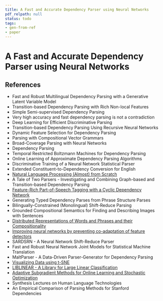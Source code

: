 ```yaml
---
title: A Fast and Accurate Dependency Parser using Neural Networks
pdf_relpath: null
status: todo
tags:
- gen-from-ref
- paper
---
```


# A Fast and Accurate Dependency Parser using Neural Networks

## References

- Fast and Robust Multilingual Dependency Parsing with a Generative Latent Variable Model
- Transition-based Dependency Parsing with Rich Non-local Features
- Simple Semi-supervised Dependency Parsing
- Very high accuracy and fast dependency parsing is not a contradiction
- Deep Learning for Efficient Discriminative Parsing
- Transition-based Dependency Parsing Using Recursive Neural Networks
- Dynamic Feature Selection for Dependency Parsing
- Parsing with Compositional Vector Grammars
- Broad-Coverage Parsing with Neural Networks
- Dependency Parsing
- Temporal Restricted Boltzmann Machines for Dependency Parsing
- Online Learning of Approximate Dependency Parsing Algorithms
- Discriminative Training of a Neural Network Statistical Parser
- Extended Constituent-to-Dependency Conversion for English
- [Natural Language Processing (Almost) from Scratch](./natural-language-processing-almost-from-scratch.md)
- A Tale of Two Parsers - Investigating and Combining Graph-based and Transition-based Dependency Parsing
- [Feature-Rich Part-of-Speech Tagging with a Cyclic Dependency Network](./feature-rich-part-of-speech-tagging-with-a-cyclic-dependency-network.md)
- Generating Typed Dependency Parses from Phrase Structure Parses
- Bilingually-Constrained (Monolingual) Shift-Reduce Parsing
- Grounded Compositional Semantics for Finding and Describing Images with Sentences
- [Distributed Representations of Words and Phrases and their Compositionality](./distributed-representations-of-words-and-phrases-and-their-compositionality.md)
- [Improving neural networks by preventing co-adaptation of feature detectors](./improving-neural-networks-by-preventing-co-adaptation-of-feature-detectors.md)
- SARDSRN - A Neural Network Shift-Reduce Parser
- Fast and Robust Neural Network Joint Models for Statistical Machine Translation
- MaltParser - A Data-Driven Parser-Generator for Dependency Parsing
- [Visualizing Data using t-SNE](./visualizing-data-using-t-sne.md)
- [LIBLINEAR - A Library for Large Linear Classification](./liblinear-a-library-for-large-linear-classification.md)
- [Adaptive Subgradient Methods for Online Learning and Stochastic Optimization](./adaptive-subgradient-methods-for-online-learning-and-stochastic-optimization.md)
- Synthesis Lectures on Human Language Technologies
- An Empirical Comparison of Parsing Methods for Stanford Dependencies
